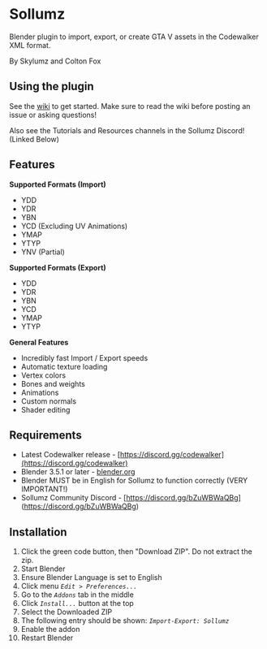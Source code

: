 # Sollumz
Blender plugin to import, export, or create GTA V assets in the Codewalker XML format.

By Skylumz and Colton Fox

## Using the plugin
See the [wiki](https://github.com/Skylumz/Sollumz/wiki) to get started. Make sure to read the wiki before posting an issue or asking questions!

Also see the Tutorials and Resources channels in the Sollumz Discord! (Linked Below)

## Features ##

**Supported Formats (Import)**
  * YDD
  * YDR
  * YBN
  * YCD (Excluding UV Animations)
  * YMAP
  * YTYP
  * YNV (Partial)
  
**Supported Formats (Export)**
  * YDD
  * YDR
  * YBN
  * YCD
  * YMAP
  * YTYP
  
**General Features**
  * Incredibly fast Import / Export speeds
  * Automatic texture loading
  * Vertex colors
  * Bones and weights
  * Animations
  * Custom normals
  * Shader editing

## Requirements ##
  * Latest Codewalker release - [https://discord.gg/codewalker](https://discord.gg/codewalker)
  * Blender 3.5.1 or later - [blender.org](http://www.blender.org/download/)
  * Blender MUST be in English for Sollumz to function correctly (VERY IMPORTANT!)
  * Sollumz Community Discord - [https://discord.gg/bZuWBWaQBg] (https://discord.gg/bZuWBWaQBg)
  
## Installation ##
  1. Click the green code button, then "Download ZIP". Do not extract the zip.
  2. Start Blender
  3. Ensure Blender Language is set to English
  4. Click menu _`Edit > Preferences...`_
  5. Go to the  _`Addons`_ tab in the middle
  6. Click _`Install...`_ button at the top
  7. Select the Downloaded ZIP
  8. The following entry should be shown: _`Import-Export: Sollumz`_
  9. Enable the addon
  10. Restart Blender
